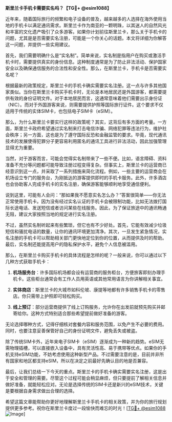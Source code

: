 **斯里兰卡手机卡需要实名吗？【TG💪+ @esim1088】**

近年来，随着国际旅行的频繁和电子设备的普及，越来越多的人选择在海外使用当地的手机卡以满足通讯需求。斯里兰卡作为南亚的一颗明珠，以其迷人的自然风光和丰富的文化遗产吸引了众多游客。如果你计划前往斯里兰卡，那么关于手机卡的问题，尤其是是否需要实名注册，可能是一个你关心的话题。本文将详细为你解答这一问题，并提供一些实用建议。

首先，我们需要明确什么是“实名制”。简单来说，实名制是指用户在购买或激活手机卡时，需要提供真实的身份信息。这种制度通常是为了防止非法活动、保护国家安全以及确保通信服务的合法性和安全性。那么，在斯里兰卡，手机卡是否需要实名呢？

根据最新的政策规定，斯里兰卡的手机卡确实需要实名注册。这一点与许多其他国家类似。当你在斯里兰卡购买手机卡时，无论是本地居民还是外国游客，都需要提供有效的身份证明文件。对于本地居民而言，这通常意味着他们需要出示身份证（NIC）。而对于外国游客来说，则需要提供护照等国际旅行证件。这个要求不仅适用于传统的实体SIM卡，也包括电子SIM卡（eSIM）。

那么，为什么斯里兰卡要实行这样的政策呢？其实，这背后有多方面的考量。一方面，斯里兰卡政府希望通过实名制来打击电信诈骗、网络犯罪等违法行为，维护社会秩序；另一方面，这也是为了遵守国际反恐和金融监管的要求。毕竟，现代通讯技术的发展使得犯罪分子更容易利用匿名的通讯工具进行非法活动，因此加强管理显得尤为重要。

当然，对于游客而言，可能会觉得实名制带来了一些不便。比如，语言障碍、资料准备不充分等问题都可能导致注册过程变得复杂。但事实上，斯里兰卡的运营商已经意识到这一点，并采取了一系列措施来简化流程。例如，一些主要的运营商会在机场设立专门的服务台，为刚抵达的游客提供即时的手机卡服务。此外，许多酒店也会协助客人完成手机卡的实名注册，确保游客能够顺利地享受通信便利。

说到这里，可能有人会问：“那如果我不愿意实名怎么办？”答案很简单——你无法正常使用手机卡。因为没有经过实名认证的手机卡会被限制功能，比如无法拨打国际长途电话、发送短信或者访问某些在线服务。因此，为了保证旅途中的通讯畅通无阻，建议大家按照当地的规定进行实名注册。

不过，虽然实名制听起来有些繁琐，但它也有不少好处。首先，它能有效减少垃圾短信和骚扰电话的数量，让你的通讯环境更加清净。其次，一旦发生紧急情况，实名注册的手机卡可以帮助相关部门更快地定位到你的位置，从而提供及时的帮助。最后，实名制还能提高用户的隐私保护水平，避免个人信息被滥用。

那么，在斯里兰卡购买手机卡的具体流程是怎样的呢？一般来说，你可以通过以下几种方式获取手机卡：

1. **机场服务台**：许多国际机场都会设有运营商的服务柜台，方便旅客即刻办理手机卡。这些柜台通常会有工作人员用英语或其他常用语言为你讲解相关事宜。
   
2. **实体商店**：斯里兰卡的大城市如科伦坡、康提等地都有许多销售手机卡的零售店。你只需带上护照即可轻松购买。

3. **线上预订**：部分运营商提供了线上订购服务，允许你在出发前就预先购买并邮寄给你。这种方式特别适合那些希望提前做好准备的游客。

无论选择哪种方式，记得仔细核对套餐内容和服务范围，以免产生不必要的费用。同时，也要注意妥善保管好自己的身份证明文件，避免丢失或被盗。

除了传统SIM卡外，近年来电子SIM卡（eSIM）逐渐成为一种新的趋势。eSIM无需物理插槽，可以直接嵌入设备中，具有灵活性高、易于携带等优点。如果你的手机支持eSIM功能，不妨考虑使用这种新型产品。不过需要注意的是，目前并非所有国家和地区都支持eSIM，所以在决定之前最好先确认目的地是否兼容。

最后，让我们总结一下今天的重点。斯里兰卡的手机卡确实需要实名注册，这是出于安全和管理的需要。尽管这个过程可能会稍显麻烦，但只要提前了解相关信息并做好准备，就能轻松应对。无论是选择传统的SIM卡还是新兴的eSIM技术，关键是要根据自身需求做出合理的选择。

希望这篇文章能帮助你更好地理解斯里兰卡手机卡的相关政策，并为你的旅行规划提供更多参考。祝你在斯里兰卡度过一段愉快而难忘的时光！[[TG💪+ @esim1088](https://t.me/s/esim1088) ![Image](https://i.postimg.cc/4NQfJmqS/Snipaste-2025-05-13-00-14-12.png)]